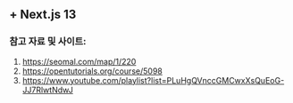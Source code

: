 ## + Next.js 13


### 참고 자료 및 사이트: 
1. https://seomal.com/map/1/220
2. https://opentutorials.org/course/5098
3. https://www.youtube.com/playlist?list=PLuHgQVnccGMCwxXsQuEoG-JJ7RlwtNdwJ
